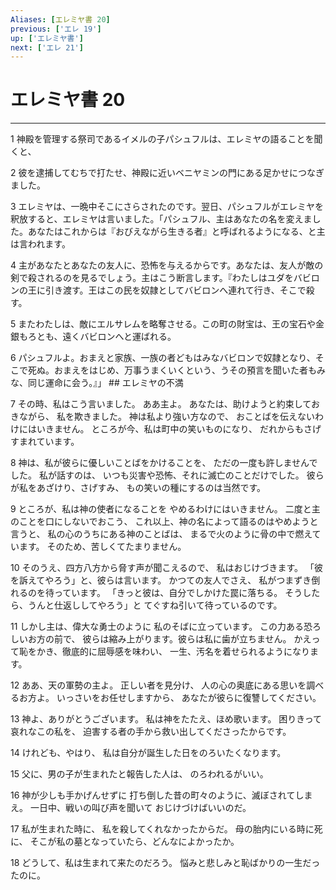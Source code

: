 ```yaml
---
Aliases: [エレミヤ書 20]
previous: ['エレ 19']
up: ['エレミヤ書']
next: ['エレ 21']
---
```

# エレミヤ書 20

***




1 
神殿を管理する祭司であるイメルの子パシュフルは、エレミヤの語ることを聞くと、 



2 
彼を逮捕してむちで打たせ、神殿に近いベニヤミンの門にある足かせにつなぎました。 



3 
エレミヤは、一晩中そこにさらされたのです。翌日、パシュフルがエレミヤを釈放すると、エレミヤは言いました。「パシュフル、主はあなたの名を変えました。あなたはこれからは『おびえながら生きる者』と呼ばれるようになる、と主は言われます。 



4 
主があなたとあなたの友人に、恐怖を与えるからです。あなたは、友人が敵の剣で殺されるのを見るでしょう。主はこう断言します。『わたしはユダをバビロンの王に引き渡す。王はこの民を奴隷としてバビロンへ連れて行き、そこで殺す。 



5 
またわたしは、敵にエルサレムを略奪させる。この町の財宝は、王の宝石や金銀もろとも、遠くバビロンへと運ばれる。 



6 
パシュフルよ。おまえと家族、一族の者どもはみなバビロンで奴隷となり、そこで死ぬ。おまえをはじめ、万事うまくいくという、うその預言を聞いた者もみな、同じ運命に会う。』」 ## エレミヤの不満 



7 
その時、私はこう言いました。 ああ主よ。 あなたは、助けようと約束しておきながら、 私を欺きました。 神は私より強い方なので、 おことばを伝えないわけにはいきません。 ところが今、私は町中の笑いものになり、 だれからもさげすまれています。 



8 
神は、私が彼らに優しいことばをかけることを、 ただの一度も許しませんでした。 私が話すのは、 いつも災害や恐怖、それに滅亡のことだけでした。 彼らが私をあざけり、さげすみ、 もの笑いの種にするのは当然です。 



9 
ところが、私は神の使者になることを やめるわけにはいきません。 二度と主のことを口にしないでおこう、 これ以上、神の名によって語るのはやめようと言うと、 私の心のうちにある神のことばは、 まるで火のように骨の中で燃えています。 そのため、苦しくてたまりません。 



10 
そのうえ、四方八方から脅す声が聞こえるので、 私はおじけづきます。 「彼を訴えてやろう」と、彼らは言います。 かつての友人でさえ、 私がつまずき倒れるのを待っています。 「きっと彼は、自分でしかけた罠に落ちる。 そうしたら、うんと仕返ししてやろう」と てぐすね引いて待っているのです。 



11 
しかし主は、偉大な勇士のように 私のそばに立っています。 この力ある恐ろしいお方の前で、 彼らは縮み上がります。彼らは私に歯が立ちません。 かえって恥をかき、徹底的に屈辱感を味わい、 一生、汚名を着せられるようになります。 



12 
ああ、天の軍勢の主よ。 正しい者を見分け、 人の心の奥底にある思いを調べるお方よ。 いっさいをお任せしますから、 あなたが彼らに復讐してください。 



13 
神よ、ありがとうございます。 私は神をたたえ、ほめ歌います。 困りきって哀れなこの私を、 迫害する者の手から救い出してくださったからです。 



14 
けれども、やはり、 私は自分が誕生した日をのろいたくなります。 



15 
父に、男の子が生まれたと報告した人は、 のろわれるがいい。 



16 
神が少しも手かげんせずに 打ち倒した昔の町々のように、滅ぼされてしまえ。 一日中、戦いの叫び声を聞いて おじけづけばいいのだ。 



17 
私が生まれた時に、 私を殺してくれなかったからだ。 母の胎内にいる時に死に、 そこが私の墓となっていたら、どんなによかったか。 



18 
どうして、私は生まれて来たのだろう。 悩みと悲しみと恥ばかりの一生だったのに。
